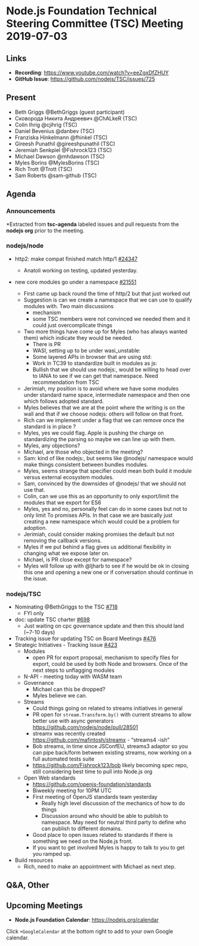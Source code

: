 # Node.js Foundation Technical Steering Committee (TSC) Meeting 2019-07-03

## Links

* **Recording**:  https://www.youtube.com/watch?v=eeZgxDfZHUY
* **GitHub Issue**: https://github.com/nodejs/TSC/issues/725

## Present

* Beth Griggs @BethGriggs (guest participant)
* Сковорода Никита Андреевич @ChALkeR (TSC)
* Colin Ihrig @cjihrig (TSC)
* Daniel Bevenius @danbev (TSC)
* Franziska Hinkelmann @fhinkel (TSC)
* Gireesh Punathil @gireeshpunathil (TSC)
* Jeremiah Senkpiel @Fishrock123 (TSC)
* Michael Dawson @mhdawson (TSC)
* Myles Borins @MylesBorins (TSC)
* Rich Trott @Trott (TSC)
* Sam Roberts @sam-github (TSC)

## Agenda

### Announcements
 
*Extracted from **tsc-agenda** labeled issues and pull requests from the **nodejs org** prior to the meeting.

### nodejs/node

* http2: make compat finished match http/1 [#24347](https://github.com/nodejs/node/pull/24347)
  * Anatoli working on testing, updated yesterday.

* new core modules go under a namespace [#21551](https://github.com/nodejs/node/pull/21551)
  * First came up back round the time of http/2 but that just worked out
  * Suggestion is can we create a namespace that we can use to qualify modules with. Two
    main discussions
    * mechanism 
    * some TSC members were not convinced we needed them and it could just overcomplicate
      things
   * Two more things have come up for Myles (who has always wanted them) which indicate
      they would be needed.
      * There is PR 
      * WASI, setting up to be under wasi_unstable:
      * Some layered APIs in browser that are using std:
      * Work in TC39 to standardize built in modules as js:
      * Bullish that we should use nodejs:, would be willing to head over to IANA to 
        see if we can get that namespace.  Need recommendation from TSC
    * Jerimiah, my position is to avoid where we have some modules under standard
      name space, intermediate namespace and then one which follows adopted 
      standard.
    * Myles believes that we are at the point where the writing is on the wall and that
      if we choose nodejs: others will follow on that front.
    * Rich can we implement under a flag that we can remove once the standard
      is in place ?
    * Myles, yes we could flag.  Apple is pushing the charge on standardizing the
      parsing so maybe we can line up with them.
    * Myles, any objections?
    * Michael, are those who objected  in the meeting?
    * Sam: kind of like nodejs:, but seems like @nodejs/ namespace would make things
      consistent between bundles modules.
    * Myles, seems strange that specifier could mean both build it module versus
      external ecosystem modules.
    * Sam, convinced by the downsides of @nodejs/ that we should not use that.
    * Colin, can we use this as an opportunity to only export/limit the modules that
      we export for ES6
    * Myles, yes and no, personally feel can do in some cases but not to only limit
      To promises APIs.  In that case we are basically just creating a new namespace
      which would could be a problem for adoption.
    * Jerimiah, could consider making promises the default but not removing the
      callback versions.
    * Myles if we put behind a flag gives us additional flexibility in changing what
      we expose later on.
    * Michael, is PR close except for namespace?
    * Myles will follow up with @ljharb to see if he would be ok in closing this one
      and opening a new one or if conversation should continue in the issue.

### nodejs/TSC

* Nominating @BethGriggs to the TSC [#718](https://github.com/nodejs/TSC/issues/718)
  * FYI only
* doc: update TSC charter [#698](https://github.com/nodejs/TSC/pull/698)
  * Just waiting on cpc governance update and then this should land (~7-10 days)
* Tracking issue for updating TSC on Board Meetings [#476](https://github.com/nodejs/TSC/issues/476)
* Strategic Initiatives - Tracking Issue [#423](https://github.com/nodejs/TSC/issues/423)
  * Modules 
    * open PR for export proposal, mechanism to specify files for export, could be used
      by both Node and browsers. Once of the next steps to unflagging modules
  * N-API - meeting today with WASM team
  * Governance 
    * Michael can this be dropped?
    * Myles believe we can.
  * Streams
    * Could things going on related to streams initiatives in general
    * PR open for `stream.Transform.by()` with current streams to allow better use with async generators https://github.com/nodejs/node/pull/28501
    * streamx was recently created  https://github.com/mafintosh/streamx - “streams4 -ish”
    * Bob streams, in time since JSConfEU, streams3 adaptor so you can pipe back/form
      between existing streams, now working on a full automated tests suite
    * https://github.com/Fishrock123/bob likely becoming spec repo, still considering best time to pull into Node.js org
  * Open Web standards
    * https://github.com/openjs-foundation/standards
    * Biweekly meeting for 10PM UTC
    * First meeting of OpenJS standards team yesterday
      * Really high level discussion of the mechanics of how to do things
      * Discussion around who should be able to publish to namespace.  May need
        for neutral third party to define who can publish to different domains.
    * Good place to open issues related to standards if there is something we need
      on the Node.js front. 
    * If you want to get involved Myles is happy to talk to you to get you ramped up.
* Build resources
  * Rich, need to make an appointment with Michael as next step.

## Q&A, Other

## Upcoming Meetings

* **Node.js Foundation Calendar**: https://nodejs.org/calendar

Click `+GoogleCalendar` at the bottom right to add to your own Google calendar.

